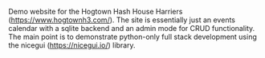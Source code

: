 Demo website for the Hogtown Hash House Harriers (https://www.hogtownh3.com/). The site is essentially just an events calendar with a sqlite backend and an admin mode for CRUD functionality. The main point is to demonstrate python-only full stack development using the nicegui (https://nicegui.io/) library.
